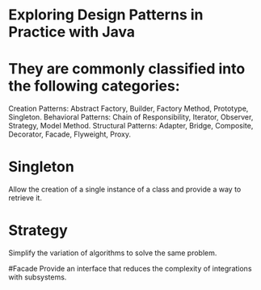 # Exploring Design Patterns in Practice with Java


# They are commonly classified into the following categories:

Creation Patterns: Abstract Factory, Builder, Factory Method, Prototype, Singleton.
Behavioral Patterns: Chain of Responsibility, Iterator, Observer, Strategy, Model Method.
Structural Patterns: Adapter, Bridge, Composite, Decorator, Facade, Flyweight, Proxy.

# Singleton
Allow the creation of a single instance of a class and provide a way to retrieve it.

# Strategy
Simplify the variation of algorithms to solve the same problem.

#Facade
Provide an interface that reduces the complexity of integrations with subsystems.
